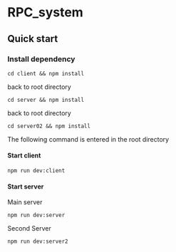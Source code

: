 # RPC_system

## Quick start

### Install dependency

```
cd client && npm install
```
back to root directory
```
cd server && npm install
```
back to root directory
```
cd server02 && npm install
```


The following command is entered in the root directory

#### Start client

``
npm run dev:client
``

#### Start server
Main server
```
npm run dev:server
```
Second Server
```
npm run dev:server2
```
